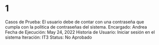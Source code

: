 # 1

Casos de Prueba: El usuario debe de contar con una contraseña que cumpla con la politica de contraseñas del sistema.
Encargado: Andrea
Fecha de Ejecución: May 24, 2022
Historia de Usuario: Iniciar sesión en el sistema
Iteración: IT3
Status: No Aprobado